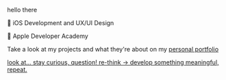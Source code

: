 hello there

🍏 iOS Development and UX/UI Design

📖 Apple Developer Academy

Take a look at my projects and what they're about on my [personal portfolio](http://slpdevelopment.com)

[look at... stay curious, question! re-think -> develop something meaningful, repeat.](http://slpdevelopment.com)


<!---
slpuppy/slpuppy is a ✨ special ✨ repository because its `README.md` (this file) appears on your GitHub profile.
You can click the Preview link to take a look at your changes.
--->
